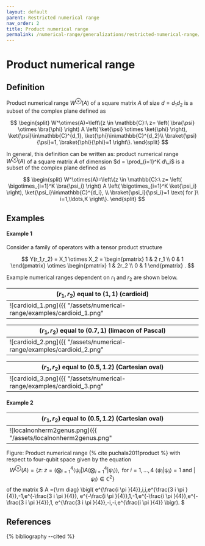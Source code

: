 ```yaml
---
layout: default
parent: Restricted numerical range
nav_order: 2
title: Product numerical range
permalink: /numerical-range/generalizations/restricted-numerical-range/product-numerical-range/
---
```

# Product numerical range

## Definition

Product numerical range $W^\otimes(A)$ of a square matrix $A$ of size $d
= d_1 d_2$ is a subset of the complex plane defined as

$$
\begin{split}
W^\otimes(A)=\left\{z \in \mathbb{C}:\ z=
\left(
\bra{\psi} \otimes \bra{\phi}
\right)
A
\left(
\ket{\psi} \otimes \ket{\phi}
\right),
\ket{\psi}\in\mathbb{C}^{d_1}, \ket{\phi}\in\mathbb{C}^{d_2}\\
\braket{\psi}{\psi}=1,
\braket{\phi}{\phi}=1
\right\}.
\end{split}
$$


In general, this definition can be written as: product numerical range
$W^\otimes(A)$ of a square matrix $A$ of dimension $d = \prod_{i=1}^K d\_i$
is a subset of the complex plane defined as

$$
\begin{split}
W^\otimes(A)=\left\{z \in \mathbb{C}:\ z=
\left(
\bigotimes_{i=1}^K
\bra{\psi_i}
\right)
A
\left(
\bigotimes_{i=1}^K
\ket{\psi_i}
\right),
\ket{\psi_i}\in\mathbb{C}^{d_i}, \\
\braket{\psi_i}{\psi_i}=1
\text{ for }\ i=1,\ldots,K
\right\}.
\end{split}
$$

## Examples

#### Example 1

Consider a family of operators with a tensor product structure

$$
Y(r_1,r_2) = X_1 \otimes X_2 =
\begin{pmatrix}
1 & 2 r_1 \\
0 & 1
\end{pmatrix}
\otimes
\begin{pmatrix}
1 & 2r_2 \\
0 & 1
\end{pmatrix}
.
$$

Example numerical ranges dependent on $r_1$ and $r_2$ are shown below.

| $(r_1, r_2)$ equal to $(1,1)$ (cardioid)                     |
| --- |
| ![cardioid\_1.png]({{ "/assets/numerical-range/examples/cardioid_1.png" | relative_url }}) |

| $(r_1, r_2)$ equal to $(0.7,1)$ (limacon of Pascal)          |
| --- |
| ![cardioid\_2.png]({{ "/assets/numerical-range/examples/cardioid_2.png" | relative_url }}) |

| $(r_1, r_2)$ equal to $(0.5,1.2)$ (Cartesian oval)           |
| --- |
| ![cardioid\_3.png]({{ "/assets/numerical-range/examples/cardioid_3.png" | relative_url }}) |

#### Example 2

| $(r_1, r_2)$ equal to $(0.5,1.2)$ (Cartesian oval) |
| --- |
| ![localnonherm2genus.png]({{ "/assets/localnonherm2genus.png" | relative_url }}) |

Figure: Product numerical range {% cite puchala2011product %} with respect to
four-qubit space given by the equation
$$
W^\otimes(A)=\{z:\ z=
\left(
\bigotimes_{i=1}^4
\langle\psi_i|
\right)
A
\left(
\bigotimes_{i=1}^4
|\psi_i\rangle
\right),
\text{ for } i=1,\ldots,4\ \langle\psi_i|\psi_i\rangle=1 \text{ and } |\psi_i\rangle\in\mathbb{C}^2
\}
$$
of the matrix
$
A ={\rm diag} \bigl(
e^{\frac{i \pi }{4}},i,i,e^{\frac{3 i \pi }{4}},-1,e^{-\frac{3 i \pi }{4}},
e^{-\frac{i \pi }{4}},1,-1,e^{-\frac{i \pi }{4}},e^{-\frac{3 i \pi }{4}},1,
e^{\frac{3 i \pi }{4}},-i,-i,e^{\frac{i \pi }{4}} \bigr).
$
## References
{% bibliography --cited %}
